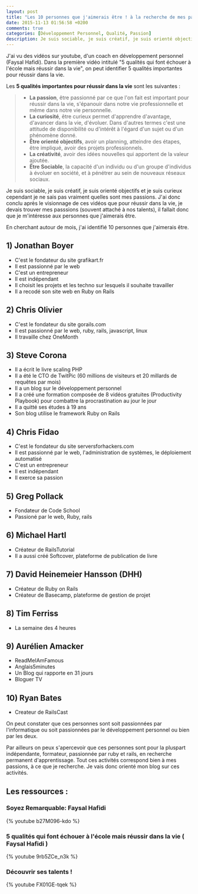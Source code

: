 ```yaml
---
layout: post
title: "Les 10 personnes que j'aimerais être ! à la recherche de mes passions... "
date: 2015-11-13 01:56:58 +0200
comments: true
categories: [Développement Personnel, Qualité, Passion]
description: Je suis sociable, je suis créatif, je suis orienté objectifs et je suis curieux cependant je ne sais pas vraiment quelles sont mes passions. J'ai donc conclu après le visionnage de ces vidéos que pour réussir dans la vie, je devais trouver mes passsions...
---
```


J'ai vu des vidéos sur youtube, d'un coach en développement personnel (Faysal Hafidi). Dans la première vidéo intitulé "5 qualités qui font échouer à l'école mais réussir dans la vie", on peut identifier 5 qualités importantes pour réussir dans la vie.

Les **5 qualités importantes pour réussir dans la vie** sont les suivantes :

> - **La passion**, être passionné par ce que l'on fait est important pour réussir dans la vie, s'épanouir dans notre vie professionnelle et même dans notre vie personnelle.
> - **La curiosité**, être curieux permet d'apprendre d'avantage, d'avancer dans la vie, d'évoluer. Dans d'autres termes c'est une attitude de disponibilité ou d'intérêt à l'égard d'un sujet ou d'un phénomène donné. 
> - **Être orienté objectifs**, avoir un planning, atteindre des étapes, être impliqué, avoir des projets professionnels.
> - **La créativité**, avoir des idées nouvelles qui apportent de la valeur ajoutée.
> - **Être Sociable**, la capacité d'un individu ou d'un groupe d'individus à évoluer en société, et à pénétrer au sein de nouveaux réseaux sociaux.

<!-- more -->

Je suis sociable, je suis créatif, je suis orienté objectifs et je suis curieux cependant je ne sais pas vraiment quelles sont mes passions. J'ai donc conclu après le visionnage de ces vidéos que pour réussir dans la vie, je devais trouver mes passsions (souvent attaché à nos talents), il fallait donc que je m'intéresse aux personnes que j'aimerais être.

En cherchant autour de mois, j'ai identifié 10 personnes que j'aimerais être.

## 1) Jonathan Boyer
- C'est le fondateur du site grafikart.fr
- Il est passionné par le web
- C'est un entrepreneur
- Il est indépendant
- Il choisit les projets et les techno sur lesquels il souhaite travailler
- Il a recodé son site web en Ruby on Rails

## 2) Chris Olivier
- C'est le fondateur du site gorails.com
- Il est passionné par le web, ruby, rails, javascript, linux
- Il travaille chez OneMonth

## 3) Steve Corona
- Il a écrit le livre scaling PHP
- Il a été le CTO de TwitPic (60 millions de visiteurs et 20 millards de requêtes par mois)
- Il a un blog sur le développement personnel
- Il a créé une formation composée de 8 vidéos gratuites (Productivity Playbook) pour combattre la procrastination au jour le jour
- Il a quitté ses études à 19 ans
- Son blog utilise le framework Ruby on Rails

## 4) Chris Fidao
- C'est le fondateur du site serversforhackers.com
- Il est passionné par le web, l'administration de systèmes, le déploiement automatisé
- C'est un entrepreneur
- Il est indépendant
- Il exerce sa passion

## 5) Greg Pollack
- Fondateur de Code School
- Passioné par le web, Ruby, rails

## 6) Michael Hartl
- Créateur de RailsTutorial
- Il a aussi créé Softcover, plateforme de publication de livre

## 7) David Heinemeier Hansson (DHH)
- Créateur de Ruby on Rails
- Créateur de Basecamp, plateforme de gestion de projet

## 8) Tim Ferriss
- La semaine des 4 heures

## 9) Aurélien Amacker
- ReadMeIAmFamous
- Anglais5minutes
- Un Blog qui rapporte en 31 jours
- Bloguer TV

## 10) Ryan Bates
- Createur de RailsCast

On peut constater que ces personnes sont soit passionnées par l'informatique ou soit passionnées par le développement personnel ou bien par les deux. 

Par ailleurs on peux s'apercevoir que ces personnes sont pour la pluspart indépendante, formateur, passionnée par ruby et rails, en recherche permanent d'apprentissage. Tout ces activités correspond bien à mes passions, à ce que je recherche. Je vais donc orienté mon blog sur ces activités.

## Les ressources :

### Soyez Remarquable: Faysal Hafidi
{% youtube b27M096-kdo %}

### 5 qualités qui font échouer à l'école mais réussir dans la vie ( Faysal Hafidi )
{% youtube 9rb5ZCe_n3k %}

### Découvrir ses talents !
{% youtube FX01GE-tqek %}





